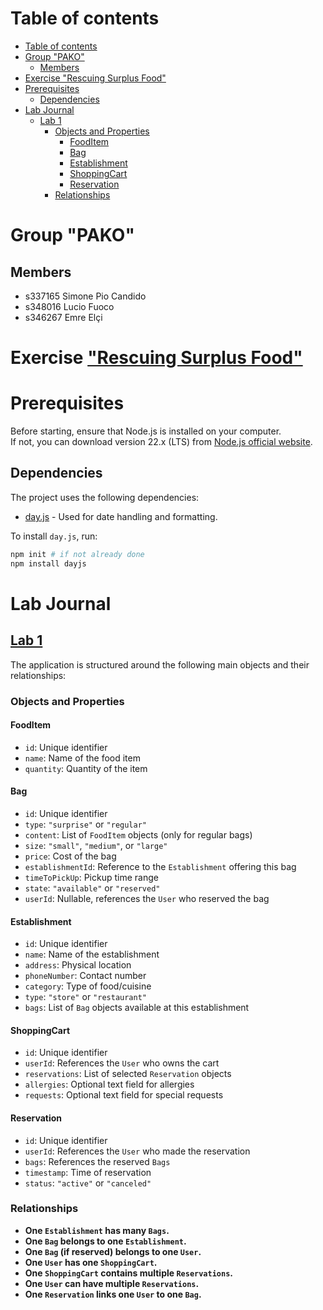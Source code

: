 # Table of contents
<!-- TOC -->

- [Table of contents](#table-of-contents)
- [Group "PAKO"](#group-pako)
    - [Members](#members)
- [Exercise "Rescuing Surplus Food"](#exercise-rescuing-surplus-food)
- [Prerequisites](#prerequisites)
    - [Dependencies](#dependencies)
- [Lab Journal](#lab-journal)
    - [Lab 1](#lab-1)
        - [Objects and Properties](#objects-and-properties)
            - [FoodItem](#fooditem)
            - [Bag](#bag)
            - [Establishment](#establishment)
            - [ShoppingCart](#shoppingcart)
            - [Reservation](#reservation)
        - [Relationships](#relationships)

<!-- /TOC -->

# Group "PAKO"

## Members
- s337165 Simone Pio Candido
- s348016 Lucio Fuoco
- s346267 Emre Elçi

# Exercise ["Rescuing Surplus Food"](https://polito-webapp1.github.io/lab-2025/Lab00/SurplusFood.pdf)

# Prerequisites

Before starting, ensure that Node.js is installed on your computer.  
If not, you can download version 22.x (LTS) from [Node.js official website](https://nodejs.org/en/).

## Dependencies
The project uses the following dependencies:
- [day.js](https://day.js.org/) - Used for date handling and formatting.

To install `day.js`, run:
```sh
npm init # if not already done
npm install dayjs
```

# Lab Journal

## [Lab 1](https://polito-webapp1.github.io/lab-2025/Lab01/Lab01.pdf)

The application is structured around the following main objects and their relationships:

### Objects and Properties

#### FoodItem
- `id`: Unique identifier  
- `name`: Name of the food item  
- `quantity`: Quantity of the item  

#### Bag
- `id`: Unique identifier  
- `type`: `"surprise"` or `"regular"`  
- `content`: List of `FoodItem` objects (only for regular bags)  
- `size`: `"small"`, `"medium"`, or `"large"`  
- `price`: Cost of the bag  
- `establishmentId`: Reference to the `Establishment` offering this bag  
- `timeToPickUp`: Pickup time range  
- `state`: `"available"` or `"reserved"`  
- `userId`: Nullable, references the `User` who reserved the bag  

#### Establishment
- `id`: Unique identifier  
- `name`: Name of the establishment  
- `address`: Physical location  
- `phoneNumber`: Contact number  
- `category`: Type of food/cuisine  
- `type`: `"store"` or `"restaurant"`  
- `bags`: List of `Bag` objects available at this establishment  

#### ShoppingCart
- `id`: Unique identifier  
- `userId`: References the `User` who owns the cart  
- `reservations`: List of selected `Reservation` objects
- `allergies`: Optional text field for allergies  
- `requests`: Optional text field for special requests  

#### Reservation
- `id`: Unique identifier  
- `userId`: References the `User` who made the reservation  
- `bags`: References the reserved `Bags`  
- `timestamp`: Time of reservation  
- `status`: `"active"` or `"canceled"`  

### Relationships
- **One `Establishment` has many `Bags`.**  
- **One `Bag` belongs to one `Establishment`.**  
- **One `Bag` (if reserved) belongs to one `User`.**  
- **One `User` has one `ShoppingCart`.**  
- **One `ShoppingCart` contains multiple `Reservations`.**  
- **One `User` can have multiple `Reservations`.**  
- **One `Reservation` links one `User` to one `Bag`.**  
